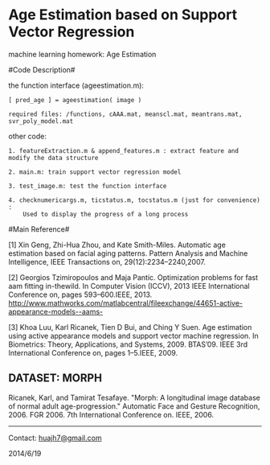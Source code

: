 Age Estimation based on Support Vector Regression	
===========================
machine learning homework: Age Estimation

#Code Description#

the function interface (ageestimation.m): 

	[ pred_age ] = ageestimation( image )  
	
	required files: /functions, cAAA.mat, meanscl.mat, meantrans.mat, svr_poly_model.mat


other code:

	1. featureExtraction.m & append_features.m : extract feature and modify the data structure
	
	2. main.m: train support vector regression model
	
	3. test_image.m: test the function interface
	
	4. checknumericargs.m, ticstatus.m, tocstatus.m (just for convenience) : 
		Used to display the progress of a long process
	

#Main Reference#

[1] Xin Geng, Zhi-Hua Zhou, and Kate Smith-Miles. Automatic age estimation based on facial aging patterns. Pattern Analysis and Machine Intelligence, IEEE Transactions on, 29(12):2234–2240,2007.

[2] Georgios Tzimiropoulos and Maja Pantic. Optimization problems for fast aam fitting in-thewild.
In Computer Vision (ICCV), 2013 IEEE International Conference on, pages 593–600.IEEE, 2013.
http://www.mathworks.com/matlabcentral/fileexchange/44651-active-appearance-models--aams-

[3] Khoa Luu, Karl Ricanek, Tien D Bui, and Ching Y Suen. Age estimation using active appearance models and support vector machine regression. In Biometrics: Theory, Applications, and Systems, 2009. BTAS’09. IEEE 3rd International Conference on, pages 1–5.IEEE, 2009.

DATASET: MORPH
------

Ricanek, Karl, and Tamirat Tesafaye. "Morph: A longitudinal image database of normal adult age-progression." Automatic Face and Gesture Recognition, 2006. FGR 2006. 7th International Conference on. IEEE, 2006.

___________

Contact: huajh7@gmail.com

2014/6/19



